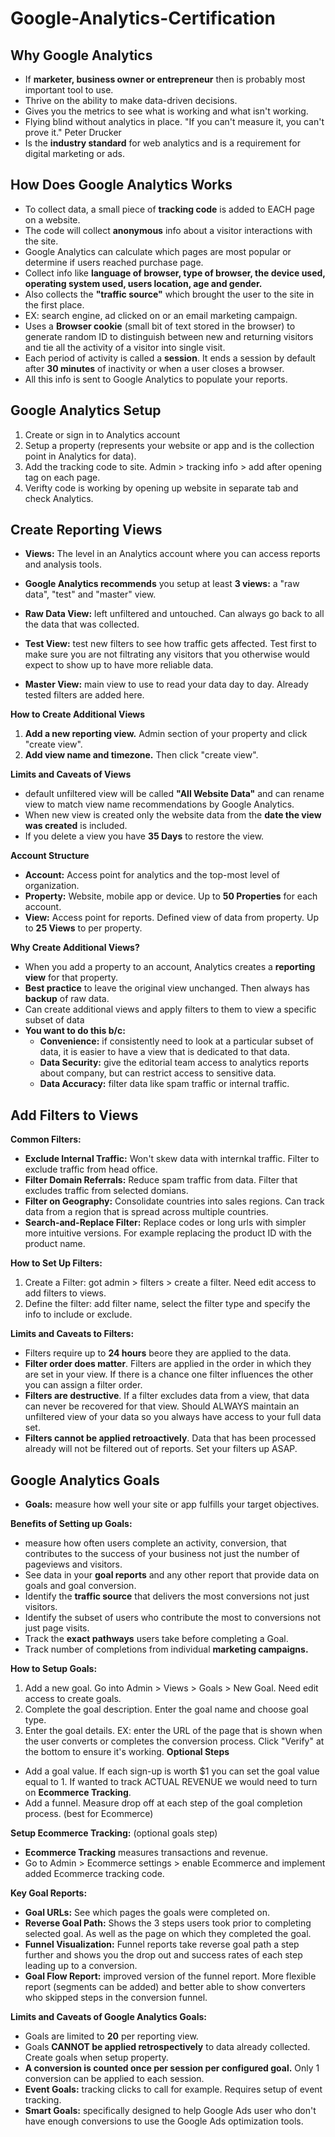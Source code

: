 # Google-Analytics-Certification

## Why Google Analytics

- If **marketer, business owner or entrepreneur** then is probably most important tool to use.
- Thrive on the ability to make data-driven decisions.
-  Gives you the metrics to see what is working and what isn't working.
-  Flying blind without analytics in place. "If you can't measure it, you can't prove it." Peter Drucker
-  Is the **industry standard** for web analytics and is a requirement for digital marketing or ads.

## How Does Google Analytics Works

- To collect data, a small piece of **tracking code** is added to EACH page on a website. 
- The code will collect **anonymous** info about a visitor interactions with the site.
- Google Analytics can calculate which pages are most popular or determine if users reached purchase page.
- Collect info like **language of browser, type of browser, the device used, operating system used, 
users location, age and gender.**
- Also collects the **"traffic source"** which brought the user to the site in the first place.
- EX: search engine, ad clicked on or an email marketing campaign.
- Uses a **Browser cookie** (small bit of text stored in the browser) to generate random ID to 
distinguish between new and returning visitors and tie all the activity of a visitor into single visit.
- Each period of activity is called a **session**. It ends a session by default after **30 minutes** of 
inactivity or when a user closes a browser.
- All this info is sent to Google Analytics to populate your reports.

## Google Analytics Setup

1) Create or sign in to Analytics account
2) Setup a property (represents your website or app and is the collection point in Analytics for data).
3) Add the tracking code to site. Admin > tracking info > add after opening tag on each page.
4) Verifty code is working by opening up website in separate tab and check Analytics.

## Create Reporting Views

- **Views:** The level in an Analytics account where you can access reports and analysis tools.
- **Google Analytics recommends** you setup at least **3 views:** a "raw data", "test" and "master" view.

- **Raw Data View:** left unfiltered and untouched. Can always go back to all the data that was collected.
- **Test View:** test new filters to see how traffic gets affected. Test first to make sure you are not
filtrating any visitors that you otherwise would expect to show up to have more reliable data.
- **Master View:** main view to use to read your data day to day. Already tested filters are added here.

**How to Create Additional Views**
1) **Add a new reporting view.** Admin section of your property and click "create view".
2) **Add view name and timezone.** Then click "create view".

**Limits and Caveats of Views**
- default unfiltered view will be called **"All Website Data"** and can rename view to match view name 
recommendations by Google Analytics.
- When new view is created only the website data from the **date the view was created** is included.
- If you delete a view you have **35 Days** to restore the view.

**Account Structure**
- **Account:** Access point for analytics and the top-most level of organization.
- **Property:** Website, mobile app or device. Up to **50 Properties** for each account.
- **View:** Access point for reports. Defined view of data from property. Up to **25 Views** to per property.

**Why Create Additional Views?**
- When you add a property to an account, Analytics creates a **reporting view** for that property.
- **Best practice** to leave the original view unchanged. Then always has **backup** of raw data.
- Can create additional views and apply filters to them to view a specific subset of data
- **You want to do this b/c:**
    - **Convenience:** if consistently need to look at a particular subset of data, it is easier to 
    have a view that is dedicated to that data.
    - **Data Security:** give the editorial team access to analytics reports about company, but can
    restrict access to sensitive data.
    - **Data Accuracy:** filter data like spam traffic or internal traffic.

## Add Filters to Views

**Common Filters:**
- **Exclude Internal Traffic:** Won't skew data with internkal traffic. Filter to exclude traffic from head office.
- **Filter Domain Referrals:** Reduce spam traffic from data. Filter that excludes traffic from selected domians.
- **Filter on Geography:** Consolidate countries into sales regions. Can track data from a region
that is spread across multiple countries.
- **Search-and-Replace Filter:** Replace codes or long urls with simpler more intuitive versions.
For example replacing the product ID with the product name. 

**How to Set Up Filters:**
1) Create a Filter: got admin > filters > create a filter. Need edit access to add filters to views.
2) Define the filter: add filter name, select the filter type and specify the info to include or exclude.

**Limits and Caveats to Filters:**
- Filters require up to **24 hours** beore they are applied to the data.
- **Filter order does matter**. Filters are applied in the order in which they are set in your view.
If there is a chance one filter influences the other you can assign a filter order.
- **Filters are destructive**. If a filter excludes data from a view, that data can never be 
recovered for that view. Should ALWAYS maintain an unfiltered view of your data so you always have 
access to your full data set.
- **Filters cannot be applied retroactively**. Data that has been processed already will not be filtered out of reports. Set your filters up ASAP.

## Google Analytics Goals

- **Goals:** measure how well your site or app fulfills your target objectives.

**Benefits of Setting up Goals:**
- measure how often users complete an activity, conversion, that contributes to the success of your business not just the number of pageviews and visitors.
- See data in your **goal reports** and any other report that provide data on goals and goal conversion.
- Identify the **traffic source** that delivers the most conversions not just visitors.
- Identify the subset of users who contribute the most to conversions not just page visits.
- Track the **exact pathways** users take before completing a Goal.
- Track number of completions from individual **marketing campaigns.**

**How to Setup Goals:**
1) Add a new goal. Go into Admin > Views > Goals > New Goal. Need edit access to create goals.
2) Complete the goal description. Enter the goal name and choose goal type. 
3) Enter the goal details. EX: enter the URL of the page that is shown when the user converts or
completes the conversion process. Click "Verify" at the bottom to ensure it's working.
**Optional Steps**
- Add a goal value. If each sign-up is worth $1 you can set the goal value equal to 1. If wanted to 
track ACTUAL REVENUE we would need to turn on **Ecommerce Tracking**.
- Add a funnel. Measure drop off at each step of the goal completion process. (best for Ecommerce)

**Setup Ecommerce Tracking:** (optional goals step)
- **Ecommerce Tracking** measures transactions and revenue. 
- Go to Admin > Ecommerce settings > enable Ecommerce and implement added Ecommerce tracking code.

**Key Goal Reports:**
- **Goal URLs:** See which pages the goals were completed on.
- **Reverse Goal Path:** Shows the 3 steps users took prior to completing selected goal. As well as
the page on which they completed the goal.
- **Funnel Visualization:** Funnel reports take reverse goal path a step further and shows you the 
drop out and success rates of each step leading up to a conversion.
- **Goal Flow Report:** improved version of the funnel report. More flexible report (segments can be added) and better able to show converters who skipped steps in the conversion funnel.

**Limits and Caveats of Google Analytics Goals:**
- Goals are limited to **20** per reporting view.
- Goals **CANNOT be applied retrospectively** to data already collected. Create goals when setup property.
- **A conversion is counted once per session per configured goal.** Only 1 conversion can be applied to each session.
- **Event Goals:** tracking clicks to call for example. Requires setup of event tracking.
- **Smart Goals:** specifically designed to help Google Ads user who don't have enough conversions
to use the Google Ads optimization tools.
